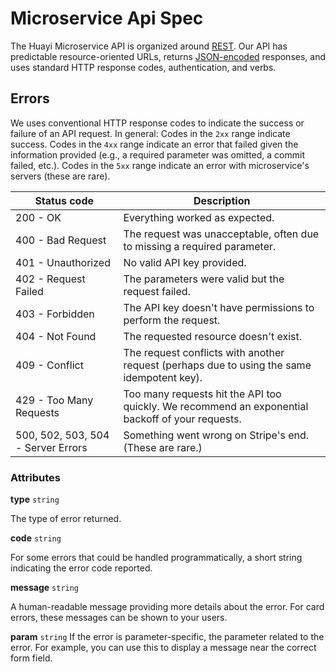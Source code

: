 # Microservice Api Spec

The Huayi Microservice API is organized around [REST](http://en.wikipedia.org/wiki/Representational_State_Transfer). Our API has predictable resource-oriented URLs, returns [JSON-encoded](http://www.json.org/) responses, and uses standard HTTP response codes, authentication, and verbs.

## Errors

We uses conventional HTTP response codes to indicate the success or failure of an API request. In general: Codes in the `2xx` range indicate success. Codes in the `4xx` range indicate an error that failed given the information provided (e.g., a required parameter was omitted, a commit failed, etc.). Codes in the `5xx` range indicate an error with microservice's servers (these are rare).

| Status code                        | Description                                                  |
| ---------------------------------- | ------------------------------------------------------------ |
| 200 - OK                           | Everything worked as expected.                               |
| 400 - Bad Request                  | The request was unacceptable, often due to missing a required parameter. |
| 401 - Unauthorized                 | No valid API key provided.                                   |
| 402 - Request Failed               | The parameters were valid but the request failed.            |
| 403 - Forbidden                    | The API key doesn't have permissions to perform the request. |
| 404 - Not Found                    | The requested resource doesn't exist.                        |
| 409 - Conflict                     | The request conflicts with another request (perhaps due to using the same idempotent key). |
| 429 - Too Many Requests            | Too many requests hit the API too quickly. We recommend an exponential backoff of your requests. |
| 500, 502, 503, 504 - Server Errors | Something went wrong on Stripe's end. (These are rare.)      |


### Attributes

**type** `string`

The type of error returned.

**code** `string`

For some errors that could be handled programmatically, a short string indicating the error code reported.

**message** `string`

A human-readable message providing more details about the error. For card errors, these messages can be shown to your users.

**param** `string`
If the error is parameter-specific, the parameter related to the error. For example, you can use this to display a message near the correct form field.
